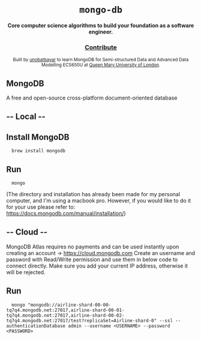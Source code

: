 <div align="center">
  <h1><code>mongo-db</code></h1>

  <strong>Core computer science algorithms to build your foundation as a software engineer.</strong>

<h3>
    <a href="https://github.com/unobatbayar/mongo-db/pull/new/master">Contribute</a>
  </h3>
  
  <sub> Built by <a href="https://www.twitter.com/unobatbayar">unobatbayar</a> to learn MongoDB for Semi-structured Data and Advanced Data Modelling ECS650U at <a href="https://www.qmul.ac.uk"> Queen Mary University of London</a>.  </sub>
</div>

## MongoDB
 A free and open-source cross-platform document-oriented database
 
 
## -- Local --

## Install MongoDB 
      brew install mongodb

## Run 
      mongo 
(The directory and installation has already been made for my personal computer, and I'm using a macbook pro. However, if you would like to do it for your use please refer to: https://docs.mongodb.com/manual/installation/) 

## -- Cloud --

MongoDB Atlas requires no payments and can be used instantly upon creating an account -> https://cloud.mongodb.com
Create an username and password with Read/Write permission and use them in below code to connect directly. Make sure you add your current IP address, otherwise it will be rejected.

## Run

      mongo "mongodb://airline-shard-00-00-tq7q4.mongodb.net:27017,airline-shard-00-01-tq7q4.mongodb.net:27017,airline-shard-00-02-tq7q4.mongodb.net:27017/test?replicaSet=Airline-shard-0" --ssl --authenticationDatabase admin --username <USERNAME> --password <PASSWORD>
      
    
